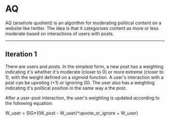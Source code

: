 AQ
==
AQ (arsehole quotient) is an algorithm for moderating political content on a website like twitter. The idea is that it categorises content as more or less moderate based on interactions of users with posts.

___

Iteration 1
-----------
There are users and posts. In the simplest form, a new post has a weighting indicating it's whether it's moderate (closer to 0) or more extreme (closer to 1), with the weight defined on a sigmoid function. A user's interaction with a post can be upvoting (+1) or ignoring (0). The user also has a weighting indicating it's political position in the same way a the post.

After a user-post interaction, the user's weighting is updated according to the following equation:

W_user = SIG*((W_post - W_user)*upvote_or_ignore + W_user)

